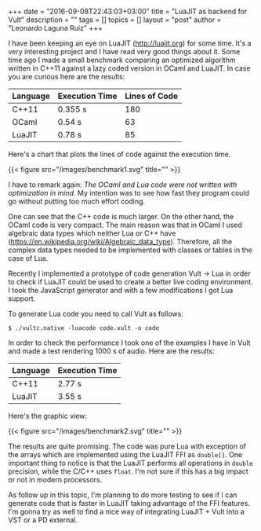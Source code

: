 +++
date = "2016-09-08T22:43:03+03:00"
title = "LuaJIT as backend for Vult"
description = ""
tags = []
topics = []
layout = "post"
author = "Leonardo Laguna Ruiz"
+++

I have been keeping an eye on LuaJIT (http://luajit.org) for some time. It's a very interesting project and I have read very good things about it. Some time ago I made a small benchmark comparing an optimized algorithm written in C++11 against a lazy coded version in OCaml and LuaJIT. In case you are curious here are the results:

<!--more-->


<table class="table">
<thead>
   <tr> <th> Language </th> <th> Execution Time </th> <th> Lines of Code </th> </tr>
</thead>
<tbody>
   <tr> <td> C++11 </td> <td> 0.355 s  </td> <td> 180 </td> </tr>
   <tr> <td> OCaml </td> <td> 0.54 s  </td> <td> 63 </td> </tr>
   <tr> <td> LuaJIT </td> <td> 0.78 s  </td> <td> 85 </td> </tr>
</tbody>
</table>

Here's a chart that plots the lines of code against the execution time.

{{< figure src="/images/benchmark1.svg" title="" >}}

I have to remark again: *The OCaml and Lua code were not written with optimization in mind*. My intention was to see how fast they program could go without putting too much effort coding.

One can see that the C++ code is much larger. On the other hand, the OCaml code is very compact. The main reason was that in OCaml I used algebraic data types which neither Lua or C++ have (https://en.wikipedia.org/wiki/Algebraic_data_type). Therefore, all the complex data types needed to be implemented with classes or tables in the case of Lua.

Recently I implemented a prototype of code generation Vult -> Lua in order to check if LuaJIT could be used to create a better live coding environment. I took the JavaScript generator and with a few modifications I got Lua support.

To generate Lua code you need to call Vult as follows:

```
$ ./vultc.native -luacode code.vult -o code
```

In order to check the performance I took one of the examples I have in Vult and made a test rendering 1000 s of audio. Here are the results:


<table class="table">
<thead>
   <tr> <th> Language </th> <th> Execution Time </th> </tr>
</thead>
<tbody>
   <tr> <td> C++11 </td> <td> 2.77 s  </td> </tr>
   <tr> <td> LuaJIT </td> <td> 3.55 s  </td> </tr>
</tbody>
</table>


Here's the graphic view:

{{< figure src="/images/benchmark2.svg" title="" >}}

The results are quite promising. The code was pure Lua with exception of the arrays which are implemented using the LuaJIT FFI as `double[]`. One important thing to notice is that the LuaJIT performs all operations in `double` precision, while the C/C++ uses `float`. I'm not sure if this has a big impact or not in modern processors.

As follow up in this topic, I'm planning to do more testing to see if I can generate code that is faster in LuaJIT taking advantage of the FFI features. I'm gonna try as well to find a nice way of integrating LuaJIT + Vult into a VST or a PD external.



